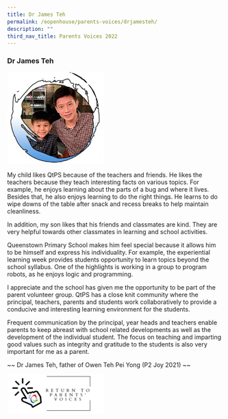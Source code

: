 ```yaml
---
title: Dr James Teh
permalink: /eopenhouse/parents-voices/drjamesteh/
description: ""
third_nav_title: Parents Voices 2022
---
```

### **Dr James Teh**

<img src="/images/JamesTeh-P.jpg" style="width:45%">

My child likes QtPS because of the teachers and friends. He likes the teachers because they teach interesting facts on various topics. For example, he enjoys learning about the parts of a bug and where it lives. Besides that, he also enjoys learning to do the right things. He learns to do wipe downs of the table after snack and recess breaks to help maintain cleanliness.

In addition, my son likes that his friends and classmates are kind. They are very helpful towards other classmates in learning and school activities.

Queenstown Primary School makes him feel special because it allows him to be himself and express his individuality. For example, the experiential learning week provides students opportunity to learn topics beyond the school syllabus. One of the highlights is working in a group to program robots, as he enjoys logic and programming.

I appreciate and the school has given me the opportunity to be part of the parent volunteer group. QtPS has a close knit community where the principal, teachers, parents and students work collaboratively to provide a conducive and interesting learning environment for the students.

Frequent communication by the principal, year heads and teachers enable parents to keep abreast with school related developments as well as the development of the individual student. The focus on teaching and imparting good values such as integrity and gratitude to the students is also very important for me as a parent.

~~ Dr James Teh, father of Owen Teh Pei Yong (P2 Joy 2021) ~~

<p><a href="https://staging.d3haevm43m8pfu.amplifyapp.com/eopenhouse/parents-voices/">
<img style="width:45%" src="/images/return%20parent%20voice.png">
</a></p>